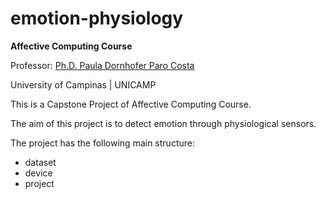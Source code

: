# emotion-physiology

**Affective Computing Course** 

Professor: [Ph.D. Paula Dornhofer Paro Costa](http://www.dca.fee.unicamp.br/~paula)

University of Campinas | UNICAMP
 
 This is a Capstone Project of Affective Computing Course.
 
 The aim of this project is to detect emotion through physiological sensors.
 
 The project has the following main structure:
 
 - dataset
 - device
 - project

 
